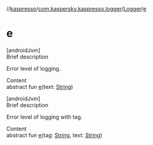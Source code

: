 //[kaspresso](../../index.md)/[com.kaspersky.kaspresso.logger](../index.md)/[Logger](index.md)/[e](e.md)



# e  
[androidJvm]  
Brief description  


Error level of logging.

  
Content  
abstract fun [e](e.md)(text: [String](https://kotlinlang.org/api/latest/jvm/stdlib/kotlin/-string/index.html))  


[androidJvm]  
Brief description  


Error level of logging with tag.

  
Content  
abstract fun [e](e.md)(tag: [String](https://kotlinlang.org/api/latest/jvm/stdlib/kotlin/-string/index.html), text: [String](https://kotlinlang.org/api/latest/jvm/stdlib/kotlin/-string/index.html))  



